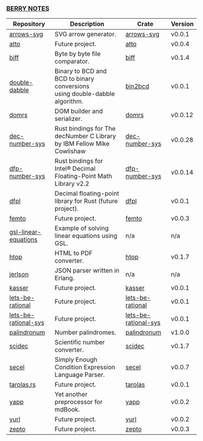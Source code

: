 ### [BERRY NOTES](https://wisbery.github.io/)

| Repository                                                              | Description                                                                    | Crate                                                                 | Version |
|-------------------------------------------------------------------------|--------------------------------------------------------------------------------|-----------------------------------------------------------------------|---------|
| [arrows-svg](https://github.com/wisbery/arrows-svg)                     | SVG arrow generator.                                                           | [arrows-svg](https://crates.io/crates/arrows-svg)                     | v0.0.1  |
| [atto](https://github.com/wisbery/atto)                                 | Future project.                                                                | [atto](https://crates.io/crates/atto)                                 | v0.0.4  |
| [biff](https://github.com/wisbery/biff)                                 | Byte by byte file comparator.                                                  | [biff](https://crates.io/crates/biff)                                 | v0.1.4  |
| [double-dabble](https://github.com/wisbery/double-dabble)               | Binary to BCD and BCD to binary conversions<br/>using double-dabble algorithm. | [bin2bcd](https://crates.io/crates/bin2bcd)                           | v0.0.1  |
| [domrs](https://github.com/wisbery/domrs)                               | DOM builder and serializer.                                                    | [domrs](https://crates.io/crates/domrs)                               | v0.0.12 |
| [dec-number-sys](https://github.com/wisbery/dec-number-sys)             | Rust bindings for The decNumber C Library by IBM Fellow Mike Cowlishaw         | [dec-number-sys](https://crates.io/crates/dec-number-sys)             | v0.0.28 |
| [dfp-number-sys](https://github.com/wisbery/dfp-number-sys)             | Rust bindings for Intel® Decimal Floating-Point Math Library v2.2              | [dfp-number-sys](https://crates.io/crates/dfp-number-sys)             | v0.0.14 |
| [dfpl](https://github.com/wisbery/dfpl)                                 | Decimal floating-point library for Rust (future project).                      | [dfpl](https://crates.io/crates/dfpl)                                 | v0.0.1  |
| [femto](https://github.com/wisbery/femto)                               | Future project.                                                                | [femto](https://crates.io/crates/femto)                               | v0.0.3  |
| [gsl-linear-equations](https://github.com/wisbery/gsl-linear-equations) | Example of solving linear equations using GSL.                                 | n/a                                                                   | n/a     |
| [htop](https://github.com/wisbery/htop)                                 | HTML to PDF converter.                                                         | [htop](https://crates.io/crates/htop)                                 | v0.1.7  |
| [jerlson](https://github.com/wisbery/jerlson)                           | JSON parser written in Erlang.                                                 | n/a                                                                   | n/a     |
| [kasser](https://github.com/wisbery/kasser)                             | Future project.                                                                | [kasser](https://crates.io/crates/kasser)                             | v0.0.1  |
| [lets-be-rational](https://github.com/wisbery/lets-be-rational)         | Future project.                                                                | [lets-be-rational](https://crates.io/crates/lets-be-rational)         | v0.0.1  |
| [lets-be-rational-sys](https://github.com/wisbery/lets-be-rational-sys) | Future project.                                                                | [lets-be-rational-sys](https://crates.io/crates/lets-be-rational-sys) | v0.0.1  |
| [palindronum](https://github.com/wisbery/palindronum)                   | Number palindromes.                                                            | [palindronum](https://crates.io/crates/palindronum)                   | v1.0.0  |
| [scidec](https://github.com/wisbery/scidec)                             | Scientific number converter.                                                   | [scidec](https://crates.io/crates/scidec)                             | v0.1.7  |
| [secel](https://github.com/wisbery/secel)                               | Simply Enough Condition Expression Language Parser.                            | [secel](https://crates.io/crates/secel)                               | v0.0.7  |
| [tarolas.rs](https://github.com/wisbery/tarolas.rs)                     | Future project.                                                                | [tarolas](https://crates.io/crates/tarolas)                           | v0.0.1  |
| [yapp](https://github.com/wisbery/yapp)                                 | Yet another preprocessor for mdBook.                                           | [yapp](https://crates.io/crates/yapp)                                 | v0.0.2  |
| [yurl](https://github.com/wisbery/yurl)                                 | Future project.                                                                | [yurl](https://crates.io/crates/yurl)                                 | v0.0.2  |
| [zepto](https://github.com/wisbery/zepto)                               | Future project.                                                                | [zepto](https://crates.io/crates/zepto)                               | v0.0.3  |

